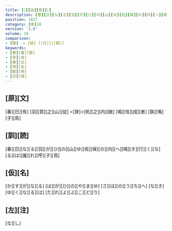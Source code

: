 ```yaml
---
title: [（][詠][鳥][）]
description: [春][日][な][る][羽][が][ひ][の][山][ゆ][佐][保][の][内][へ][鳴][き][行][く][な][る][は][誰][れ][呼][子][鳥]
position: 1827
category: [巻]10
version: '1.0'
volume: 10
comparison:
- [猿] -> [狭] [[元]][[類]]
keywords:
- [春][雑][歌]
- [奈][良]
- [春][日]
- [地][名]
- [動][物]
- [恋][情]
---
```


## [原][文]

[春][日][有] [羽][買][之][山][従] <[狭]>[帆][之][内][敝] [鳴][徃][成][者] [孰][喚][子][鳥]

## [訓][読]

[春][日][な][る][羽][が][ひ][の][山][ゆ][佐][保][の][内][へ][鳴][き][行][く][な][る][は][誰][れ][呼][子][鳥]

## [仮][名]

[か][す][が][な][る] [は][が][ひ][の][や][ま][ゆ] [さ][ほ][の][う][ち][へ] [な][き][ゆ][く][な][る][は] [た][れ][よ][ぶ][こ][ど][り]

## [左][注]

[な][し]
